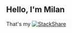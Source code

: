 ## Hello, I'm Milan

That's my [![StackShare](http://img.shields.io/badge/tech-stack-0690fa.svg?style=flat)](https://stackshare.io/milan2sky/my-stack)
